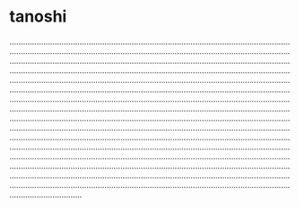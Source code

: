# tanoshi

................................................................................................................................................................................................................................................................................................................................................................................................................................................................................................................................................................................................................................................................................................................................................................................................................................................................................................................................................................................................................................................................................................................................................................................................................................................................................................................................................................................................................................................................................................................................................................................................................................................................................................................................................................................................................................................................................................................................................................................................................................................................................................